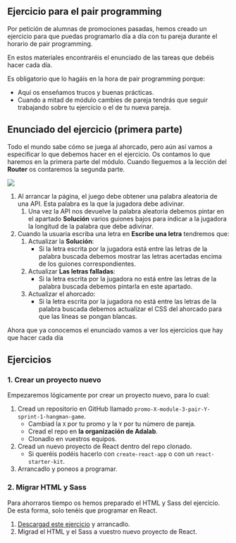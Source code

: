## Ejercicio para el pair programming

Por petición de alumnas de promociones pasadas, hemos creado un ejercicio para que puedas programarlo día a día con tu pareja durante el horario de pair programming.

En estos materiales encontraréis el enunciado de las tareas que debéis hacer cada día.

Es obligatorio que lo hagáis en la hora de pair programming porque:

- Aquí os enseñamos trucos y buenas prácticas.
- Cuando a mitad de módulo cambies de pareja tendrás que seguir trabajando sobre tu ejercicio o el de tu nueva pareja.

## Enunciado del ejercicio (primera parte)

Todo el mundo sabe cómo se juega al ahorcado, pero aún así vamos a especificar lo que debemos hacer en el ejercicio. Os contamos lo que haremos en la primera parte del módulo. Cuando lleguemos a la lección del **Router** os contaremos la segunda parte.

![](./assets/images/react_ejercicio_ahorcado_enunciado-01.gif)

1. Al arrancar la página, el juego debe obtener una palabra aleatoria de una API. Esta palabra es la que la jugadora debe adivinar.
   1. Una vez la API nos devuelve la palabra aleatoria debemos pintar en el apartado **Solución** varios guiones bajos para indicar a la jugadora la longitud de la palabra que debe adivinar.
1. Cuando la usuaria escriba una letra en **Escribe una letra** tendremos que:
   1. Actualizar la **Solución**:
      - Si la letra escrita por la jugadora está entre las letras de la palabra buscada debemos mostrar las letras acertadas encima de los guiones correspondientes.
   1. Actualizar **Las letras falladas**:
      - Si la letra escrita por la jugadora no está entre las letras de la palabra buscada debemos pintarla en este apartado.
   1. Actualizar el ahorcado:
      - Si la letra escrita por la jugadora no está entre las letras de la palabra buscada debemos actualizar el CSS del ahorcado para que las líneas se pongan blancas.

Ahora que ya conocemos el enunciado vamos a ver los ejercicios que hay que hacer cada día

## Ejercicios

### 1. Crear un proyecto nuevo

Empezaremos lógicamente por crear un proyecto nuevo, para lo cual:

1. Cread un repositorio en GitHub llamado `promo-X-module-3-pair-Y-sprint-1-hangman-game`.
   - Cambiad la `X` por tu promo y la `Y` por tu número de pareja.
   - Cread el repo en **la organización de Adalab**.
   - Clonadlo en vuestros equipos.
1. Cread un nuevo proyecto de React dentro del repo clonado.
   - Si queréis podéis hacerlo con `create-react-app` o con un `react-starter-kit`.
1. Arrancadlo y poneos a programar.

### 2. Migrar HTML y Sass

Para ahorraros tiempo os hemos preparado el HTML y Sass del ejercicio. De esta forma, solo tenéis que programar en React.

1. [Descargad este ejercicio](https://github.com/Adalab/ejercicios-de-los-materiales/tree/main/react-juego-de-ahorcado/00-enunciado) y arrancadlo.
1. Migrad el HTML y el Sass a vuestro nuevo proyecto de React.

